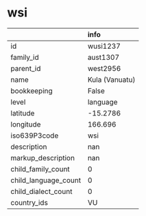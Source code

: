 # wsi
|                      | info           |
|:---------------------|:---------------|
| id                   | wusi1237       |
| family_id            | aust1307       |
| parent_id            | west2956       |
| name                 | Kula (Vanuatu) |
| bookkeeping          | False          |
| level                | language       |
| latitude             | -15.2786       |
| longitude            | 166.696        |
| iso639P3code         | wsi            |
| description          | nan            |
| markup_description   | nan            |
| child_family_count   | 0              |
| child_language_count | 0              |
| child_dialect_count  | 0              |
| country_ids          | VU             |